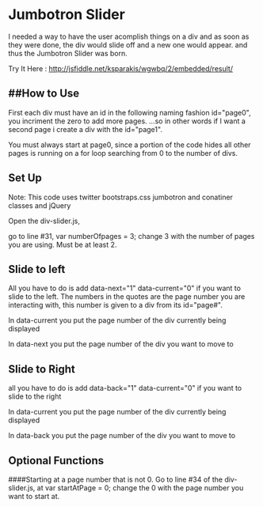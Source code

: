 Jumbotron Slider
=================

I needed a way to have the user acomplish things on a div and as soon as they were done, the div would slide off and a new one would appear. and thus the Jumbotron Slider was born.

Try It Here : http://jsfiddle.net/ksparakis/wgwbq/2/embedded/result/

##How to Use
----------------
First each div must have an id in the following naming fashion id="page0", you incriment the zero to add more pages.
...so in other words if I want a second page i create a div with the id="page1".

You must always start at page0, since a portion of the code hides all other pages is running on a for loop searching from 0 to the number of divs.

Set Up
-----------------
Note: This code uses twitter bootstraps.css jumbotron and conatiner classes and jQuery

Open the div-slider.js,

go to line #31,   var numberOfpages = 3; 
change 3 with the number of pages you are using. Must be at least 2.

Slide to left
-----------------
All you have to do is add data-next="1" data-current="0" if you want to slide to the left.
The numbers in the quotes are the page number you are interacting with, this number is given to a div from its id="page#". 

In data-current you put the page number of the div currently being displayed

In data-next you put the page number of the div you want to move to

Slide to Right
----------------
all you have to do is add data-back="1" data-current="0" if you want to slide to the right

In data-current you put the page number of the div currently being displayed

In data-back you put the page number of the div you want to move to


Optional Functions
-------------------

####Starting at a page number that is not 0.
Go to line #34 of the div-slider.js, at var startAtPage = 0; 
change the 0 with the page number you want to start at.


